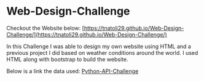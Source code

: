 # Web-Design-Challenge

Checkout the Website below:
[https://tnatoli29.github.io/Web-Design-Challenge/](https://tnatoli29.github.io/Web-Design-Challenge/)

In this Challenge I was able to design my own website using HTML and a previous project I did based on weather conditions around the world. 
I used HTML along with bootstrap to build the website.

Below is a link the data used:
[Python-API-Challenge](https://github.com/tnatoli29/Python-API-Challenge)

